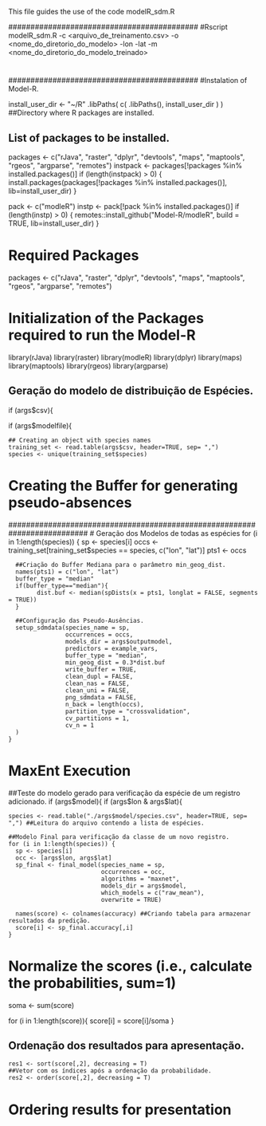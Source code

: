 This file guides the use of the code modelR_sdm.R

###########################################
#Rscript modelR_sdm.R -c <arquivo_de_treinamento.csv> -o <nome_do_diretorio_do_modelo> -lon <lon> -lat <lat> -m <nome_do_diretorio_do_modelo_treinado>
#
###########################################
#Instalation of Model-R.

install_user_dir <- "~/R"
.libPaths( c( .libPaths(), install_user_dir ) ) ##Directory where R packages are installed.

## List of packages to be installed.
packages <- c("rJava", "raster", "dplyr", "devtools", "maps", "maptools", "rgeos", "argparse", "remotes")
instpack <- packages[!packages %in% installed.packages()]
if (length(instpack) > 0) {
  install.packages(packages[!packages %in% installed.packages()], lib=install_user_dir)
}

pack <- c("modleR")
instp <- pack[!pack %in% installed.packages()]
if (length(instp) > 0) {
  remotes::install_github("Model-R/modleR", build = TRUE, lib=install_user_dir)
}

# Required Packages
packages <- c("rJava", "raster", "dplyr", "devtools", "maps", "maptools", "rgeos", "argparse", "remotes")

# Initialization of the Packages required to run the Model-R
library(rJava)
library(raster)
library(modleR)
library(dplyr)
library(maps)
library(maptools)
library(rgeos)
library(argparse)

## Geração do modelo de distribuição de Espécies.
if (args$csv){
  
  if (args$modelfile){
  
    ## Creating an object with species names
    training_set <- read.table(args$csv, header=TRUE, sep= ",")
    species <- unique(training_set$species) 

# Creating the Buffer for generating pseudo-absences

##########################################################################
    # Geração dos Modelos de todas as espécies
    for (i in 1:length(species)) {
      sp <- species[i]
      occs <- training_set[training_set$species == species, c("lon", "lat")] 
      pts1 <- occs
     
      ##Criação do Buffer Mediana para o parâmetro min_geog_dist.
      names(pts1) = c("lon", "lat")
      buffer_type = "median"
      if(buffer_type=="median"){
            dist.buf <- median(spDists(x = pts1, longlat = FALSE, segments = TRUE))
      }
      
      ##Configuração das Pseudo-Ausências.
      setup_sdmdata(species_name = sp,
                    occurrences = occs,
                    models_dir = args$outputmodel,
                    predictors = example_vars,
                    buffer_type = "median",
                    min_geog_dist = 0.3*dist.buf
                    write_buffer = TRUE,
                    clean_dupl = FALSE,
                    clean_nas = FALSE,
                    clean_uni = FALSE,
                    png_sdmdata = FALSE,
                    n_back = length(occs),
                    partition_type = "crossvalidation",
                    cv_partitions = 1,
                    cv_n = 1
      )
    }

# MaxEnt Execution
##Teste do modelo gerado para verificação da espécie de um registro adicionado.
if (args$model){
  if (args$lon & args$lat){
    
    species <- read.table("./args$model/species.csv", header=TRUE, sep= ",") ##Leitura do arquivo contendo a lista de espécies.
    
    ##Modelo Final para verificação da classe de um novo registro.
    for (i in 1:length(species)) {
      sp <- species[i]
      occ <- [args$lon, args$lat]
      sp_final <- final_model(species_name = sp, 
                              occurrences = occ,
                              algorithms = "maxnet",
                              models_dir = args$model,
                              which_models = c("raw_mean"),
                              overwrite = TRUE)
    
      names(score) <- colnames(accuracy) ##Criando tabela para armazenar resultados da predição.
      score[i] <- sp_final.accuracy[,i]
    }


# Normalize the scores (i.e., calculate the probabilities, sum=1)
   soma <- sum(score)
   
   for (i in 1:length(score)){
      score[i] = score[i]/soma
    }

## Ordenação dos resultados para apresentação.
    res1 <- sort(score[,2], decreasing = T)
    ##Vetor com os índices após a ordenação da probabilidade.
    res2 <- order(score[,2], decreasing = T)

# Ordering results for presentation

